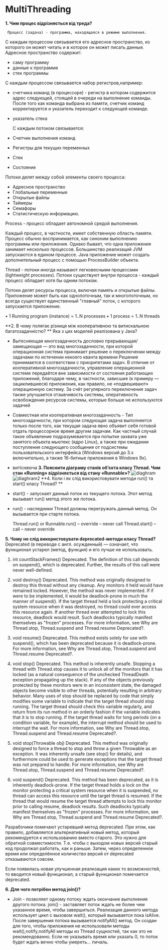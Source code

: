   # MultiThreading
  **1. Чим процес відрізняється від треда?**

     Процесс (задача) - программа, находящаяся в режиме выполнения.
С каждым процессом связывается его адресное пространство, из которого он может читать
и в которое он может писать данные.
Адресное пространство содержит:
  - саму программу
  - данные к программе
  - стек программы

С каждым процессом связывается набор регистров,например:
  - счетчика команд (в процессоре) - регистр в котором содержится адрес следующей,
  стоящей в очереди на выполнение команды. После того как команда выбрана из памяти, 
  счетчик команд корректируется и указатель переходит к следующей команде.
  - указатель стека

     С каждым потоком связывается:
  - Счетчик выполнения команд
  - Регистры для текущих переменных
  - Стек
  - Состояние 

Потоки делят между собой элементы своего процесса:
  - Адресное пространство
  - Глобальные переменные
  - Открытые файлы
  - Таймеры
  - Семафоры
  - Статистическую информацию.



  Process - процесс обладает автономной средой выполнения.

  Каждый процесс, в частности, имеет собственную область памяти.
  Процесс обычно воспринимается, как синоним выполнению программы или приложения. 
  Однако бывает, что одна приложения занимает несколько процессов.
  Большинство реализаций JVM запускаются в едином процессе.
  Java приложение может создать дополнительный процесс с помощью ProcessBuilder объекта.

  Thread - потоки иногда называют легковесными процессами (lightweight processes). 
  Потоки существуют внутри процесса - каждый процесс обладает хотя бы одним потоком.

  Потоки делят ресурсы процесса, включая память и открытые файлы.
  Приложение может быть как однопоточным, так и многопоточным, но всегда существует 
  единственный "главный" поток, с которого запускается приложение.

• 1 Running program (instance) = 1..N processes
• 1 process = 1..N threads


 **2. В чому полягає різниця між кооперативною та витискальною багатозадачністю? **
  Яка з цих моделей реалізована у Java?

  - Вытесняющая многозадачность дословно прерывающая/замещающая  — это вид многозадачности, 
   при которой операционная система принимает решение о переключении между задачами по истечении
   некоего кванта времени
  Решение принимается в соответствии с приоритетами задач. В отличие от кооперативной многозадачности,
  управление операционной системе передаётся вне зависимости от состояния работающих приложений, 
  благодаря чему, в частности, зависшие (к примеру — зациклившиеся) приложения, как правило,
  не «подвешивают» операционную систему. За счёт регулярного переключения задач также улучшается
  отзывчивость системы, оперативность освобождения ресурсов системы, которые больше не используются задачей
  - Совместная или кооперативная многозадачность - Тип многозадачности, при котором следующая задача
  выполняется только после того, как текущая задача явно объявит себя готовой отдать процессорное время
  другим задачам. Как частный случай такое объявление подразумевается при попытке захвата уже занятого
  объекта мьютекс (ядро Linux), а также при ожидании поступления следующего сообщения от подсистемы пользовательского
  интерфейса (Windows версий до 3.x включительно, а также 16-битные приложения в Windows 9x). 
  - витісняюча
  **3. Пояснити діаграму станів об’єкта класу Thread. Чим стан «Running» відрізняється від стану «Runnable»?**
  ![diaghram](https://github.com/nicknema/essentials-Of-Programming/blob/master/dia1QAsem2lab6.png)
  ![diaghram2](https://javarush.ru/images/article/b4eed106-d52b-448d-92c9-285eb8e82163/original.jpeg)
  **4. Коли і як слід використовувати методи run() та start() класу Thread? **   
  - start() - запускает данный поток из текущего потока.
      Этот метод вызывает run() метод этого же потока.
  - run() - наследники Thread должны перегружать данный метод. Он вызывается при старте потока.

    Thread.run() or Runnable.run()
    – override
    – never call
    Thread.start()
    – call
    – never override


**5. Чому не слід використовувати deprecated-методи класу Thread?**
   Deprecated (в переводе с англ. осужденный) — означает, что функционал устарел (метод, функция) и его лучше не использовать.
   
1. int 	countStackFrames()
Deprecated. 
The definition of this call depends on suspend(), which is deprecated. Further, the results of this call were never well-defined.

2. void 	destroy()
Deprecated. 
This method was originally designed to destroy this thread without any cleanup. Any monitors it held would have remained locked. However, the method was never implemented. If if were to be implemented, it would be deadlock-prone in much the manner of suspend(). If the target thread held a lock protecting a critical system resource when it was destroyed, no thread could ever access this resource again. If another thread ever attempted to lock this resource, deadlock would result. Such deadlocks typically manifest themselves as "frozen" processes. For more information, see Why are Thread.stop, Thread.suspend and Thread.resume Deprecated?.

3. void 	resume()
Deprecated. 
This method exists solely for use with suspend(), which has been deprecated because it is deadlock-prone. For more information, see Why are Thread.stop, Thread.suspend and Thread.resume Deprecated?.

4. void 	stop()
Deprecated. 
This method is inherently unsafe. Stopping a thread with Thread.stop causes it to unlock all of the monitors that it has locked (as a natural consequence of the unchecked ThreadDeath exception propagating up the stack). If any of the objects previously protected by these monitors were in an inconsistent state, the damaged objects become visible to other threads, potentially resulting in arbitrary behavior. Many uses of stop should be replaced by code that simply modifies some variable to indicate that the target thread should stop running. The target thread should check this variable regularly, and return from its run method in an orderly fashion if the variable indicates that it is to stop running. If the target thread waits for long periods (on a condition variable, for example), the interrupt method should be used to interrupt the wait. For more information, see Why are Thread.stop, Thread.suspend and Thread.resume Deprecated?.

5. void 	stop(Throwable obj)
Deprecated. 
This method was originally designed to force a thread to stop and throw a given Throwable as an exception. It was inherently unsafe (see stop() for details), and furthermore could be used to generate exceptions that the target thread was not prepared to handle. For more information, see Why are Thread.stop, Thread.suspend and Thread.resume Deprecated?.

6. void 	suspend()
Deprecated. 
This method has been deprecated, as it is inherently deadlock-prone. If the target thread holds a lock on the monitor protecting a critical system resource when it is suspended, no thread can access this resource until the target thread is resumed. If the thread that would resume the target thread attempts to lock this monitor prior to calling resume, deadlock results. Such deadlocks typically manifest themselves as "frozen" processes. For more information, see Why are Thread.stop, Thread.suspend and Thread.resume Deprecated?.



Разрабочики помечают устаревший метод deprecated. При этом, как правило, добавляется альтернативный новый метод, который рекомендуется к использованию вместо старого. Это нужно для обратной совместимости. Т.е. чтобы с выходом новых версий старый код продолжал работать, как и раньше. Затем, через определенное время или определённое количество версий от deprecated отказываются совсем.

Если появилась новая улучшенная реализация каких то возможностей, то вводится новый функционал, а старый функционал помечается deprecated.

  **6. Для чого потрібен метод join()?**
  - Join - позволяет одному потоку ждать окончание выполнения другого потока.
    join() - заставляет поток ждать не более чем указанное время, чтобы завершиться.
    Реализация данного метода использует цикл с вызовом wait(), который вызывается пока isAlive. 
    После завершения потока вызывается notifyAll() метод.
    Он создан для того, чтобы приложения не использовали методы wait(),notify,notifyAll методы
    из Thread сущностей, так как это не рекомендованно.
    Если не указывать время или указать 0, то поток будет ждать вечно чтобы умереть... пичаль.

